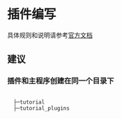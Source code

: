 # 插件编写

具体规则和说明请参考[官方文档](https://eggjs.org/zh-cn/advanced/plugin.html)

## 建议

### 插件和主程序创建在同一个目录下

```

  ├─tutorial
  ├─tutorial_plugins

```